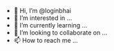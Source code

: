 - 👋 Hi, I’m @loginbhai
- 👀 I’m interested in ...
- 🌱 I’m currently learning ...
- 💞️ I’m looking to collaborate on ...
- 📫 How to reach me ...

<!---
loginbhai/loginbhai is a ✨ special ✨ repository because its `README.md` (this file) appears on your GitHub profile.
You can click the Preview link to take a look at your changes.
--->
